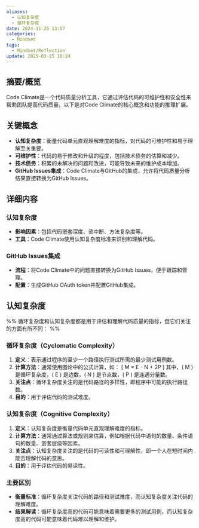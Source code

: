 ```yaml
---
aliases:
  - 认知复杂度
  - 循环复杂度
date: 2024-11-25 13:57
categories:
  - Mindset
tags:
  - Mindset/Reflection
update: 2025-03-25 10:24
---
```



## 摘要/概览

Code Climate是一个代码质量分析工具，它通过评估代码的可维护性和安全性来帮助团队提高代码质量。以下是对Code Climate的核心概念和功能的推理扩展。

## 关键概念

- **认知复杂度**：衡量代码单元直观理解难度的指标，对代码的可维护性和易于理解至关重要。
- **可维护性**：代码的易于修改和升级的程度，包括技术债务的估算和减少。
- **技术债务**：积累的未解决的问题和改进，可能导致未来的维护成本增加。
- **GitHub Issues集成**：Code Climate与GitHub的集成，允许将代码质量分析结果直接转换为GitHub Issues。

## 详细内容

### 认知复杂度

- **影响因素**：包括代码嵌套深度、流中断、方法复杂度等。
- **工具**：Code Climate使用认知复杂度标准来识别和理解代码。

### GitHub Issues集成

- **流程**：将Code Climate中的问题直接转换为GitHub Issues，便于跟踪和管理。
- **配置**：生成GitHub OAuth token并配置GitHub集成。


## 认知复杂度

%% 循环复杂度和认知复杂度都是用于评估和理解代码质量的指标，但它们关注的方面有所不同： %%

### 循环复杂度（Cyclomatic Complexity）

1. **定义**：表示通过程序的至少一个路径执行测试所需的最少测试用例数。
2. **计算方法**：通常使用图论中的公式计算，如：
   [ M = E - N + 2P ]
   其中，( M ) 是循环复杂度，( E ) 是边数，( N ) 是节点数，( P ) 是连通分量数。
3. **关注点**：循环复杂度关注的是代码路径的多样性，即程序中可能的执行路径数。
4. **目的**：用于评估代码的测试难度。

### 认知复杂度（Cognitive Complexity）

1. **定义**：认知复杂度是衡量代码单元直观理解难度的指标。
2. **计算方法**：通常通过算法或规则来估算，例如根据代码中语句的数量、条件语句的数量、嵌套层级等因素。
3. **关注点**：认知复杂度关注的是代码的可读性和可理解性，即一个人在短时间内能否理解代码的意思。
4. **目的**：用于评估代码的易读性。

### 主要区别

- **衡量标准**：循环复杂度关注代码的路径和测试难度，而认知复杂度关注代码的理解难度。
- **结果解读**：循环复杂度高的代码可能意味着需要更多的测试用例，而认知复杂度高的代码可能意味着代码难以理解和维护。
